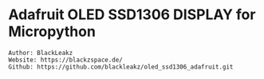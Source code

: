 # Adafruit OLED SSD1306 DISPLAY for Micropython 



```
Author: BlackLeakz
Website: https://blackzspace.de/
Github: https://github.com/blackleakz/oled_ssd1306_adafruit.git
```